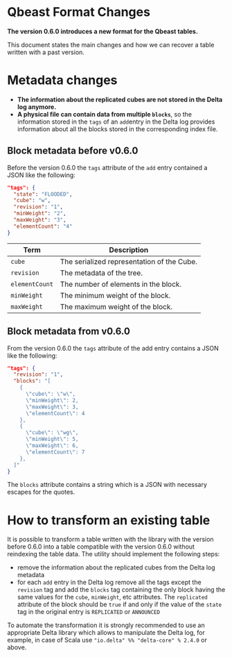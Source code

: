 # Qbeast Format Changes 

**The version 0.6.0 introduces a new format for the Qbeast tables.** 

This document states the main changes and how we can recover a table written with a past version.

# Metadata changes

* **The information about the replicated cubes are not stored in the Delta log
  anymore.**
* **A physical file can contain data from multiple `blocks`**, so the information
  stored in the `tags` of an `add`entry in the Delta log provides information
  about all the blocks stored in the corresponding index file.

## Block metadata before v0.6.0

Before the version 0.6.0 the `tags` attribute of the `add` entry contained a JSON
like the following:

```JSON
"tags": {
  "state": "FLOODED",
  "cube": "w",
  "revision": "1",
  "minWeight": "2",
  "maxWeight": "3",
  "elementCount": "4" 
}
```


| Term            | Description                                    |
|-----------------|------------------------------------------------|
| `cube`          | The serialized representation of the Cube.     |
| `revision`      | The metadata of the tree.                      |
| `elementCount`  | The number of elements in the block.           |
| `minWeight`     | The minimum weight of the block.               |
| `maxWeight`     | The maximum weight of the block.               |

## Block metadata from v0.6.0

From the version 0.6.0 the `tags` attribute of the add entry contains a JSON
like the following:

```JSON
"tags": {
  "revision": "1",
  "blocks": "[
    {
      \"cube\": \"w\",
      \"minWeight\": 2,
      \"maxWeight\": 3,
      \"elementCount\": 4
    },
    {
      \"cube\": \"wg\",
      \"minWeight\": 5,
      \"maxWeight\": 6,
      \"elementCount\": 7
    },
  ]" 
}
```
The `blocks` attribute contains a string which is a JSON with necessary escapes
for the quotes.


# How to transform an existing table

It is possible to transform a table written with the library with the version
before 0.6.0 into a table compatible with the version 0.6.0 without reindexing
the table data. The utility should implement the following steps:

* remove the information about the replicated cubes from the Delta log metadata
* for each `add` entry in the Delta log remove all the tags except the 
  `revision` tag and add the `blocks` tag containing the only block having the
  same values for the `cube`, `minWeight`, etc attributes. The `replicated`
  attribute of the block should be `true` if and only if the value of the
  `state` tag in the original entry is `REPLICATED` or `ANNOUNCED`

To automate the transformation it is strongly recommended to use an
  appropriate Delta library which allows to manipulate the Delta log, for
  example, in case of Scala use `"io.delta" %% "delta-core" % 2.4.0` or above.

